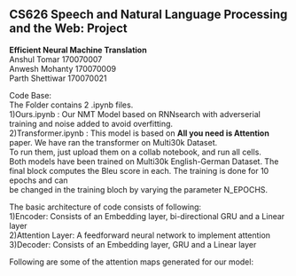 ## CS626 Speech and Natural Language Processing and the Web: Project
**Efficient Neural Machine Translation**  
Anshul Tomar 170070007  
Anwesh Mohanty 170070009  
Parth Shettiwar 170070021   

Code Base:  
The Folder contains 2 .ipynb files.  
1)Ours.ipynb  : Our NMT Model based on RNNsearch with adverserial training and noise added to avoid overfitting.  
2)Transformer.ipynb  : This model is based on **All you need is Attention** paper. We have ran the transformer on Multi30k Dataset.  
To run them, just upload them on a collab notebook, and run all cells.    
Both models have been trained on Multi30k English-German Dataset. The final block computes the Bleu score in each. The training is done for 10 epochs and can  
be changed in the training bloch by varying the parameter N_EPOCHS.

The basic architecture of code consists of following:    
1)Encoder: Consists of an Embedding layer, bi-directional GRU and a Linear layer     
2)Attention Layer: A feedforward neural network to implement attention  
3)Decoder: Consists of an Embedding layer, GRU and a Linear layer   

Following are some of the attention maps generated for our model:  





 
